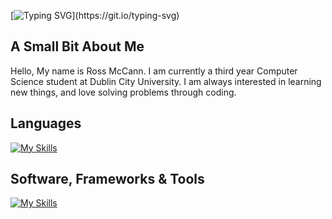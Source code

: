 [![Typing SVG](https://readme-typing-svg.demolab.com/?lines=Hello+World,+Welcome+To+My+GitHub!)](https://git.io/typing-svg)

## A Small Bit About Me
Hello, My name is Ross McCann. I am currently a third year Computer Science student at Dublin City University. I am always interested in learning new things, and love solving problems through coding.

## Languages
[![My Skills](https://skillicons.dev/icons?i=js,html,css,bash,c,java,py,r)](https://skillicons.dev)

## Software, Frameworks & Tools
[![My Skills](https://skillicons.dev/icons?i=bootstrap,django,docker,git,linux,neovim,mysql,nodejs,npm,react,vscode)](https://skillicons.dev)

